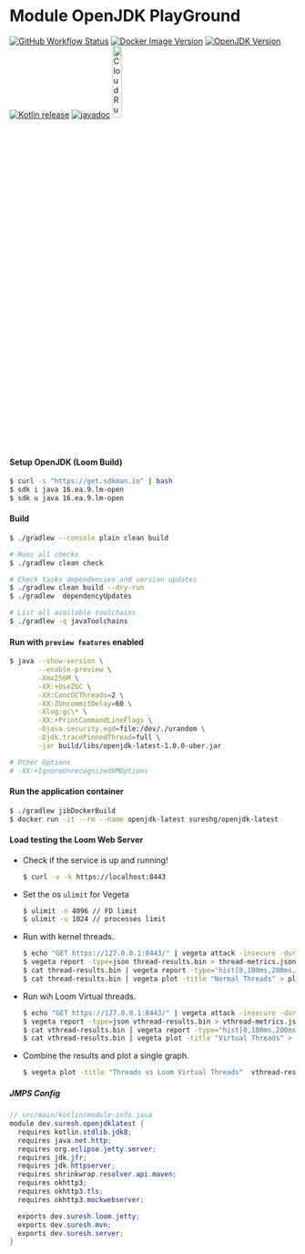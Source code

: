 # Module OpenJDK PlayGround

[![GitHub Workflow Status](https://img.shields.io/github/workflow/status/sureshg/openjdk-playground/CI?label=Build&logo=Github&style=for-the-badge)](https://github.com/sureshg/openjdk-playground/actions)
[![Docker Image Version](https://img.shields.io/docker/v/sureshg/openjdk-latest?color=RED&label=Docker%20Image&logo=Docker&logoColor=CYAN&style=for-the-badge)](https://hub.docker.com/r/sureshg/openjdk-latest)
[![OpenJDK Version](https://img.shields.io/badge/OpenJDK-Version--16-green?logo=java&style=for-the-badge&logoColor=cyan)](https://jdk.java.net/)
[![Kotlin release](https://img.shields.io/github/release/JetBrains/kotlin.svg?label=Kotlin&logo=kotlin&style=for-the-badge)](https://github.com/JetBrains/kotlin/releases/latest)
[![javadoc](https://javadoc.io/badge2/org.jetbrains.kotlin/kotlin-stdlib/javadoc.svg?logo=kotlin&style=for-the-badge)](https://javadoc.io/doc/org.jetbrains.kotlin/kotlin-stdlib)
<a href="https://deploy.cloud.run"><img src="https://deploy.cloud.run/button.svg" alt="CloudRun" title="CloudRun" width="18%"></a>

#### Setup OpenJDK (Loom Build)
```bash
$ curl -s "https://get.sdkman.io" | bash
$ sdk i java 16.ea.9.lm-open
$ sdk u java 16.ea.9.lm-open
```

#### Build
```bash
$ ./gradlew --console plain clean build

# Runs all checks
$ ./gradlew clean check

# Check tasks dependencies and version updates
$ ./gradlew clean build --dry-run
$ ./gradlew  dependencyUpdates

# List all available toolchains
$ ./gradlew -q javaToolchains
```

#### Run with `preview features` enabled
```bash
$ java --show-version \
       --enable-preview \
       -Xmx256M \
       -XX:+UseZGC \
       -XX:ConcGCThreads=2 \
       -XX:ZUncommitDelay=60 \
       -Xlog:gc\* \
       -XX:+PrintCommandLineFlags \
       -Djava.security.egd=file:/dev/./urandom \
       -Djdk.tracePinnedThread=full \
       -jar build/libs/openjdk-latest-1.0.0-uber.jar

# Other Options
# -XX:+IgnoreUnrecognizedVMOptions
```

#### Run the application container
```bash
$ ./gradlew jibDockerBuild
$ docker run -it --rm --name openjdk-latest sureshg/openjdk-latest
```

#### Load testing the Loom Web Server

  -  Check if the service is up and running!
      ```bash
      $ curl -v -k https://localhost:8443
      ```

  - Set the os `ulimit` for Vegeta
      ```bash
      $ ulimit -n 4096 // FD limit
      $ ulimit -u 1024 // processes limit
      ```
  - Run with kernel threads.
      ```bash
      $ echo "GET https://127.0.0.1:8443/" | vegeta attack -insecure -duration=10s -name=Threads -rate=250 | tee thread-results.bin | vegeta report
      $ vegeta report -type=json thread-results.bin > thread-metrics.json
      $ cat thread-results.bin | vegeta report -type="hist[0,100ms,200ms,300ms]"
      $ cat thread-results.bin | vegeta plot -title "Normal Threads" > plot.html && open plot.html
      ```
  - Run wih Loom Virtual threads.
      ```bash
      $ echo "GET https://127.0.0.1:8443/" | vegeta attack -insecure -duration=10s -name=VirtualThreads -rate=250 | tee vthread-results.bin | vegeta report
      $ vegeta report -type=json vthread-results.bin > vthread-metrics.json
      $ cat vthread-results.bin | vegeta report -type="hist[0,100ms,200ms,300ms]"
      $ cat vthread-results.bin | vegeta plot -title "Virtual Threads" > plot.html && open plot.html
      ```
  - Combine the results and plot a single graph.
      ```bash
      $ vegeta plot -title "Threads vs Loom Virtual Threads"  vthread-results.bin thread-results.bin > plot.html && open plot.html
      ```

##### JMPS Config
```java
// src/main/kotlin/module-info.java
module dev.suresh.openjdklatest {
  requires kotlin.stdlib.jdk8;
  requires java.net.http;
  requires org.eclipse.jetty.server;
  requires jdk.jfr;
  requires jdk.httpserver;
  requires shrinkwrap.resolver.api.maven;
  requires okhttp3;
  requires okhttp3.tls;
  requires okhttp3.mockwebserver;

  exports dev.suresh.loom.jetty;
  exports dev.suresh.mvn;
  exports dev.suresh.server;
}
```

 <!--
 Idiomatic Gradle  - https://github.com/jjohannes/idiomatic-gradle

 Http APIs to test - https://api.github.com/repos/jetbrains/kotlin
                   - https://httpbin.org/

 Cloud Run - https://github.com/jamesward/hello-kotlin-ktor
 Docker Builds - https://github.com/jamesward/comparing-docker-methods

 GC Tuning - https://docs.oracle.com/en/java/javase/15/gctuning/

 https://www.eclipse.org/jetty/documentation/current/high-load.html
 https://webtide.com/lies-damned-lies-and-benchmarks-2/

 https://github.com/marketplace/actions/download-openjdk
 https://github.com/sormuras/junit5-looming/blob/master/.github/workflows/main.yml

 https://github.com/JakeWharton/picnic
 https://github.com/h0tk3y/better-parse
 https://github.com/actions/cache/blob/main/examples.md#java---gradle

 https://github.com/android/gradle-recipes

 CSS in Github README  - https://github.com/sindresorhus/css-in-readme-like-wat
 -->
